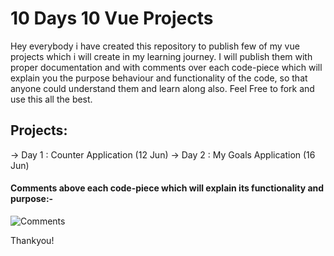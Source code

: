 
 # 10 Days 10 Vue Projects

Hey everybody i have created this repository to publish few of my vue projects which i will create in my learning journey. I will publish them with proper documentation and with comments over each code-piece which will explain you the purpose behaviour and functionality of the code, so that anyone could understand them and learn along also. Feel Free to fork and use this all the best.

## Projects:
-> Day 1 : Counter Application (12 Jun)
-> Day 2 : My Goals Application (16 Jun)




#### Comments above each code-piece which will explain its functionality and purpose:-

![Comments](https://ak.iocoder.in/mimgs/comments.jpeg)

Thankyou!

